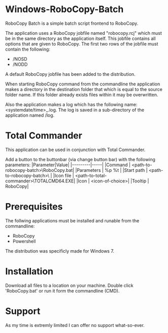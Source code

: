 # Windows-RoboCopy-Batch
 
RoboCopy Batch is a simple batch script frontend to RoboCopy.

The application uses a RoboCopy jobfile named "robocopy.rcj" which must be in the same directory as the application itself. This jobfile contains all options that are given to
RoboCopy. The first two rows of the jobfile must contain the following:
*  /NOSD
*  /NODD

A default RoboCopy jobfile has been added to the distribution.

When starting RoboCopy command from the commandline the application makes a directory in the destination folder that which is equal to the source folder name. If this folder already exists files within it may be overwritten.

Also the application makes a log which has the following name: <systemdate/time>_<source folder name>.log. The log is saved in a sub-directory of the application named /log.

# Total Commander
This application can be used in conjunction with Total Commander. 

Add a button to the buttonbar (via change button bar) with the following parameters:
|Parameter|Value|
|---------|-----|
|Command    | \<path-to-robocopy-batch\>\\RoboCopy.bat|
|Parameters | %p %t |
|Start path | \<path-to-robocopy-batch\>\\ |
|Icon file  | \<path-to-total-commander\>\\TOTALCMD64.EXE|
|Icon       | \<icon-of-choice\>|
|Tooltip    | RoboCopy|

# Prerequisites
The follwing applications must be installed and runable from the commandline:
* RoboCopy 
* Powershell
 
The distribution was specificly made for Windows 7.

# Installation
Download all files to a location on your machine. Double click 'RoboCopy.bat' or run it form the commandline (CMD).

# Support
As  my time is extremly limited I can offer no support what-so-ever.
